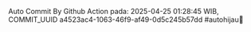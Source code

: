 Auto Commit By Github Action pada: 2025-04-25 01:28:45 WIB, COMMIT_UUID a4523ac4-1063-46f9-af49-0d5c245b57dd #autohijau🗿
